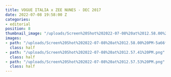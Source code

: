 ```yaml
---
title: VOGUE ITALIA x ZEE NUNES - DEC 2017
date: 2022-07-08 19:58:00 Z
categories:
- editorial
position: 8
thumbnail_image: "/uploads/Screen%20Shot%202022-07-08%20at%2012.58.00%20PM.png"
images:
- path: "/uploads/Screen%20Shot%202022-07-08%20at%2012.58.00%20PM-5a66f9.png"
  class: half
- path: "/uploads/Screen%20Shot%202022-07-08%20at%2012.57.41%20PM.png"
  class: half
- path: "/uploads/Screen%20Shot%202022-07-08%20at%2012.57.53%20PM.png"
  class: half
---
```


